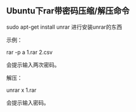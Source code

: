## Ubuntu下rar带密码压缩/解压命令

sudo apt-get install unrar
进行安装unrar的东西

示例：

rar -p a 1.rar 2.csv

会提示输入两次密码。

解压：

unrar x 1.rar

会提示输入密码。
